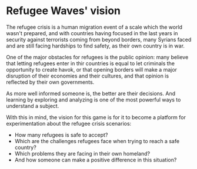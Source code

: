 # Refugee Waves' vision

The refugee crisis is a human migration event of a scale which the world wasn't prepared, and with countries having focused in the last years in security against terrorists coming from beyond borders, many Syrians faced and are still facing hardships to find safety, as their own country is in war.

One of the major obstacles for refugees is the public opinion: many believe that letting refugees enter in thir countries is equal to let criminals the opportunity to create havok, or that opening borders will make a major disruption of their economies and their cultures, and that opinion is reflected by their own governments.

As more well informed someone is, the better are their decisions. And learning by exploring and analyzing is one of the most powerful ways to understand a subject.

With this in mind, the vision for this game is for it to become a platform for experimentation about the refugee crisis scenarios: 

- How many refugees is safe to accept?
- Which are the challenges refugees face when trying to reach a safe country?
- Which problems they are facing in their own homeland? 
- And how someone can make a positive difference in this situation?
